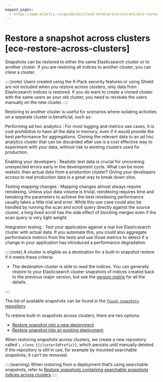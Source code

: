 ```yaml
---
mapped_pages:
  - https://www.elastic.co/guide/en/cloud-enterprise/current/ece-restore-across-clusters.html
---
```


# Restore a snapshot across clusters [ece-restore-across-clusters]

Snapshots can be restored to either the same Elasticsearch cluster or to another cluster. If you are restoring all indices to another cluster, you can *clone* a cluster.

::::{note} 
Users created using the X-Pack security features or using Shield are not included when you restore across clusters, only data from Elasticsearch indices is restored. If you do want to create a cloned cluster with the same users as your old cluster, you need to recreate the users manually on the new cluster.
::::


Restoring to another cluster is useful for scenarios where isolating activities on a separate cluster is beneficial, such as:

Performing ad hoc analytics
:   For most logging and metrics use cases, it is cost prohibitive to have all the data in memory, even if it would provide the best performance for aggregations. Cloning the relevant data to an ad hoc analytics cluster that can be discarded after use is a cost effective way to experiment with your data, without risk to existing clusters used for production.

Enabling your developers
:   Realistic test data is crucial for uncovering unexpected errors early in the development cycle. What can be more realistic than actual data from a production cluster? Giving your developers access to real production data is a great way to break down silos.

Testing mapping changes
:   Mapping changes almost always require reindexing. Unless your data volume is trivial, reindexing requires time and tweaking the parameters to achieve the best reindexing performance usually takes a little trial and error. While this use case could also be handled by running the scan and scroll query directly against the source cluster, a long lived scroll has the side effect of blocking merges even if the scan query is very light weight.

Integration testing
:   Test your application against a real live Elasticsearch cluster with actual data. If you automate this, you could also aggregate performance metrics from the tests and use those metrics to detect if a change in your application has introduced a performance degradation.

::::{note} 
A cluster is eligible as a destination for a built-in snapshot restore if it meets these criteria:

* The destination cluster is able to read the indices. You can generally restore to your Elasticsearch cluster snapshots of indices created back to the previous major version, but see the [version matrix](../snapshot-and-restore.md#snapshot-restore-version-compatibility) for all the details.

::::


The list of available snapshots can be found in the [`found-snapshots` repository](self-managed.md#ess-repo-types).

To restore built-in snapshots across clusters, there are two options:

* [Restore snapshot into a new deployment](ece-restore-snapshots-into-new-deployment.md)
* [Restore snapshot into an existing deployment](ece-restore-snapshots-into-existing-deployment.md)

When restoring snapshots across clusters, we create a new repository called `\_clone_{{clusterIdPrefix}}`, which persists until manually deleted. If the repository is still in use, for example by mounted searchable snapshots, it can’t be removed.

::::{warning} 
When restoring from a deployment that’s using searchable snapshots, refer to [Restore snapshots containing searchable snapshots indices across clusters](ece-restore-snapshots-containing-searchable-snapshots-indices-across-clusters.md)
::::





